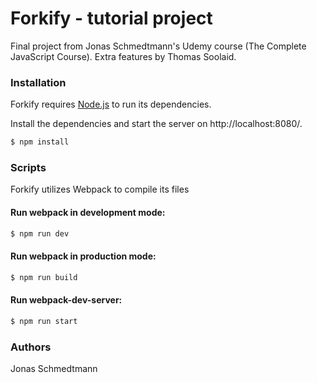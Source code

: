 # Forkify - tutorial project

Final project from Jonas Schmedtmann's Udemy course (The Complete JavaScript Course). Extra features by Thomas Soolaid.

### Installation

Forkify requires [Node.js](https://nodejs.org/) to run its dependencies.

Install the dependencies and start the server on http://localhost:8080/.

```sh
$ npm install
```

### Scripts

Forkify utilizes Webpack to compile its files

#### Run webpack in development mode:

```sh
$ npm run dev
```

#### Run webpack in production mode:

```sh
$ npm run build
```

#### Run webpack-dev-server:

```sh
$ npm run start
```

### Authors

Jonas Schmedtmann


